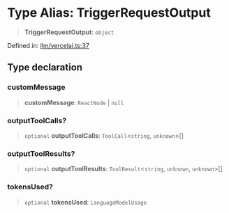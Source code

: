 # Type Alias: TriggerRequestOutput

> **TriggerRequestOutput**: `object`

Defined in: [llm/vercelai.ts:37](https://github.com/GeoDaCenter/openassistant/blob/fd29806c870b11792765637bc0dc6fbb46bd3016/packages/core/src/llm/vercelai.ts#L37)

## Type declaration

### customMessage

> **customMessage**: `ReactNode` \| `null`

### outputToolCalls?

> `optional` **outputToolCalls**: `ToolCall`\<`string`, `unknown`\>[]

### outputToolResults?

> `optional` **outputToolResults**: `ToolResult`\<`string`, `unknown`, `unknown`\>[]

### tokensUsed?

> `optional` **tokensUsed**: `LanguageModelUsage`
